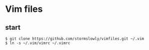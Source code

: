 Vim files
===

## start

```
$ git clone https://github.com/stormslowly/vimfiles.git ~/.vim 
$ ln -s ~/.vim/vimrc ~/.vimrc 
```


